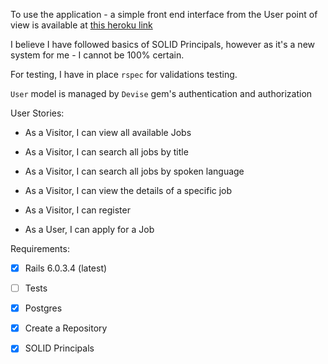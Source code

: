 To use the application - a simple front end interface from the User point of view is available at [this heroku link](https://job-search-solution.herokuapp.com)

I believe I have followed basics of SOLID Principals, however as it's a new system for me - I cannot be 100% certain.

For testing, I have in place `rspec` for validations testing. 

`User` model is managed by `Devise` gem's authentication and authorization

User Stories:

* As a Visitor, I can view all available Jobs
* As a Visitor, I can search all jobs by title
* As a Visitor, I can search all jobs by spoken language
* As a Visitor, I can view the details of a specific job
* As a Visitor, I can register

* As a User, I can apply for a Job

Requirements:
- [X] Rails 6.0.3.4 (latest)
- [ ] Tests
- [X] Postgres
- [X] Create a Repository
- [X] SOLID Principals

